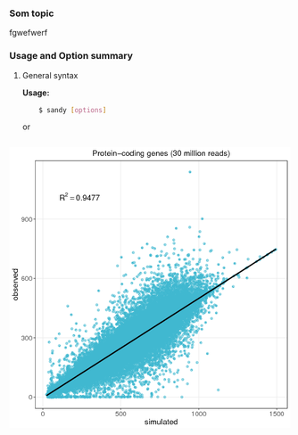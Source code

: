 ### Som topic ###

fgwefwerf

### Usage and Option summary ###

1. General syntax

	**Usage:**
	```bash
		$ sandy [options]
	```
	or
	```bash

![asdf](img/Rplots.png)
